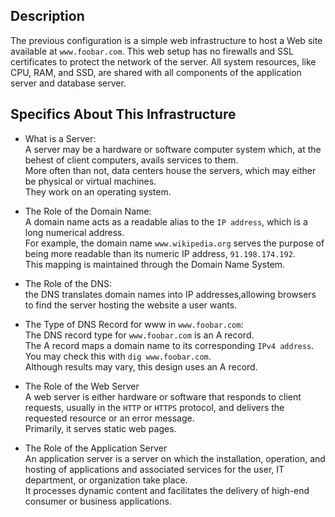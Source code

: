 ## Description

The previous configuration is a simple web infrastructure to host a Web site available at `www.foobar.com`.
This web setup has no firewalls and SSL certificates to protect the network of the server.
All system resources, like CPU, RAM, and SSD, are shared with all components of the application server and database server.


## Specifics About This Infrastructure

+ What is a Server:
<br/>   A server may be a hardware or software computer system which, at the behest of client computers, avails services to them.
<br/>   More often than not, data centers house the servers, which may either be physical or virtual machines.
<br/>   They work on an operating system.

+ The Role of the Domain Name:
<br/>A domain name acts as a readable alias to the `IP address`, which is a long numerical address.
<br/>For example, the domain name `www.wikipedia.org` serves the purpose of being more readable than its numeric IP address, `91.198.174.192`.
<br/>This mapping is maintained through the Domain Name System.

+  The Role of the DNS:
<br/>the DNS translates domain names into IP addresses,allowing browsers to find the server hosting the website a user wants.

- The Type of DNS Record for www in `www.foobar.com`:
<br/>The DNS record type for `www.foobar.com` is an A record.
<br/>The A record maps a domain name to its corresponding `IPv4 address`.
<br/>You may check this with `dig www.foobar.com`.
<br/>Although results may vary, this design uses an A record.

- The Role of the Web Server
<br/>A web server is either hardware or software that responds to client requests, usually in the `HTTP` or `HTTPS` protocol, and delivers the requested resource or an error message.
<br/>Primarily, it serves static web pages.

- The Role of the Application Server
<br/>An application server is a server on which the installation, operation, and hosting of applications and associated services for the user, IT department, or organization take place.
<br/>It processes dynamic content and facilitates the delivery of high-end consumer or business applications.

